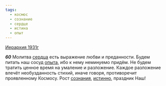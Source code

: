 ```yaml
---
tags:
  - космос
  - сознание
  - сердце
  - истина
  - опыт
---
```


[Иерархия 1931г](/agni/1931)

___60___
Молитва [сердца](/tag/#сердце) есть выражение любви и преданности. Будем питать наш сосуд [опыта](/tag/#опыт), ибо к нему неминуемо придём. Не будем тратить ценное время на умаление и разложение. Каждое разложение влечёт необузданность стихий, иначе говоря, противоречит проявленному Космосу. Рост [сознания](/tag/#сознание), [истинно](/tag/#истина), праздник Наш!   

